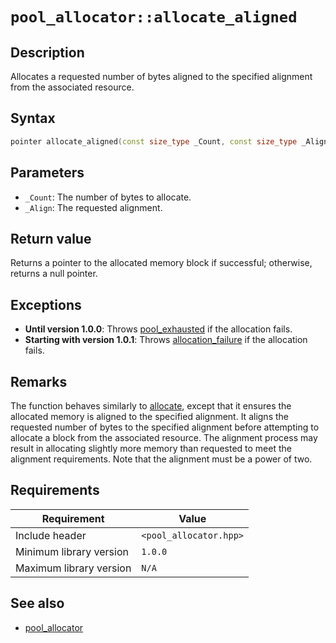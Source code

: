 # `pool_allocator::allocate_aligned`

## Description

Allocates a requested number of bytes aligned to the specified alignment from the associated resource.

## Syntax

```cpp
pointer allocate_aligned(const size_type _Count, const size_type _Align) override;
```

## Parameters

- `_Count`: The number of bytes to allocate.
- `_Align`: The requested alignment.

## Return value

Returns a pointer to the allocated memory block if successful; otherwise, returns a null pointer.

## Exceptions

- **Until version 1.0.0**: Throws [pool_exhausted](../exception/pool_exhausted.md) if the allocation fails.
- **Starting with version 1.0.1**: Throws [allocation_failure](../exception/allocation_failure.md) if the allocation fails.

## Remarks

The function behaves similarly to [allocate](pool_allocator-allocate.md), except that it ensures the allocated memory is aligned to the 
specified alignment. It aligns the requested number of bytes to the specified alignment before attempting to allocate a block from the 
associated resource. The alignment process may result in allocating slightly more memory than requested to meet the alignment 
requirements. Note that the alignment must be a power of two.

## Requirements

| Requirement             | Value                  |
|-------------------------|------------------------|
| Include header          | `<pool_allocator.hpp>` |
| Minimum library version | `1.0.0`                |
| Maximum library version | `N/A`                  |

## See also

- [pool_allocator](pool_allocator.md)
